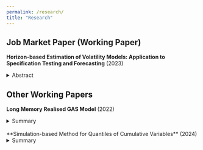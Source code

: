 ```yaml
---
permalink: /research/
title: "Research"
---
```


## Job Market Paper (Working Paper)
**Horizon-based Estimation of Volatility Models: Application to Specification Testing and Forecasting** (2023)

<details>
<summary>Abstract</summary>

Multi-period volatility forecasting of cumulative returns is crucial for financial decision-making. However, misspecified models can lead to inaccurate forecasts, as standard parameter estimation methods, such as quasi-maximum likelihood, may not align with the forecasting objective. To reduce the impact of model misspecification, we propose estimating parameters of GARCH- and RV-type models using a QLIKE loss function tailored to multi-period volatility, ensuring that estimation and evaluation loss functions are aligned. Since both estimators are consistent for the true parameter vector when the model is correctly specified, we develop a misspecification test based on the Hausman principle, which compares two estimators—one of which is efficient but not robust to the forecasting objective. In a Monte Carlo study, we examine misspecification with respect to long memory dynamics. Our results show that the specification test is correctly sized and has power that increases with the degree of long memory misspecification. Additionally, we recover multi-period volatility forecasts and find that when the null hypothesis of correct specification is not rejected, both estimators perform equivalently; however, when rejected, our estimator demonstrates improved forecast accuracy. In an out-of-sample analysis of ten return and realised measure series from 2001 to 2010, we demonstrate the empirical usefulness of our estimator particularly for less complex (more misspecified) models, which highlights that the performance of our estimator depends on the bias-variance trade-off.

</details>

## Other Working Papers
**Long Memory Realised GAS Model** (2022)

<details>
<summary>Summary</summary>
We introduce a univariate score-driven model that explicitly incorporates long-memory dynamics in the conditional variance of daily returns. We model the conditional variance both as a fractionally integrated process and as a heterogeneous autoregressive model. The new model accommodates heavy-tailed densities for both daily returns and realized measures. This choice of observational densities ensures automatic correction for influential observations through the score function. Our out-of-sample analysis identifies that accounting for long memory is particularly useful for volatility level evaluation and return risk assessment during non-crisis periods.
</details>

<br>
**Simulation-based Method for Quantiles of Cumulative Variables** (2024) 

<details>
<summary>Summary</summary>
We propose a simulation-based method for constructing conditional quantiles of cumulative variables of interest (e.g., returns, GDP) based on a finite set of one-step-ahead estimated conditional quantiles. We show that the cumulative quantile generated by our method minimises the expected value of the quantile tick-loss function specified with respect to the cumulative variable. Our approach has applications in constructing downside measures of risk, such as Value-at-Risk for cumulative returns and Growth-at-Risk for cumulative GDP growth.
</details>
